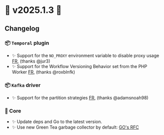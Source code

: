 # 🚀 v2025.1.3 🚀

## Changelog

### 📦 `Temporal` plugin

- ✨ Support for the `NO_PROXY` environment variable to disable proxy usage [FR](https://github.com/roadrunner-server/roadrunner/issues/2233), (thanks @jur3)
- ✨ Support for the Workflow Versioning Behavior set from the PHP Worker [FR](https://github.com/roadrunner-server/roadrunner/issues/2217), (thanks @roxblnfk)

### 📦 `Kafka` driver

- ✨ Support for the partition strategies [FR](https://github.com/roadrunner-server/roadrunner/issues/2219), (thanks @adamsnoah98)

### 🎯 Core

- ✨ Update deps and Go to the latest version.
- ✨ Use new Green Tea garbage collector by default: [GO's RFC](https://github.com/golang/go/issues/73581)

